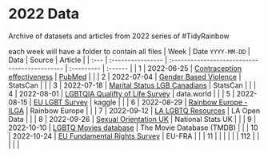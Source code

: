 
# 2022 Data

Archive of datasets and articles from 2022 series of #TidyRainbow

each week will have a folder to contain all files
| Week | Date `YYYY-MM-DD` | Data                                          | Source     | Article |
| :--- | :---------------- | :-------------------------------------------- | :--------- | :------ |
| 1    | 2022-06-25        | [Contraception effectiveness](2022-06-25)           | [PubMed](https://www.ncbi.nlm.nih.gov/pmc/articles/PMC3638209/)   |         |
| 2    | 2022-07-04        | [Gender Based Violence](2022-07-04)           | StatsCan   |         |
| 3    | 2022-07-18        | [Marital Status LGB Canadians](2022-07-18)    | StatsCan   |         |
| 4    | 2022-08-01        | [LGBTQIA Qualifty of Life Survey](2022-08-01) | data.world |         |
| 5    | 2022-08-15        | [EU LGBT Survey](2022-08-15)                  | kaggle     |         |
| 6    | 2022-08-29        | [Rainbow Europe - ILGA](2022-08-29)           | Rainbow Europe  |    |
| 7    | 2022-09-12        | [LA LGBTQ Resources](2022-09-12)              | LA Open Data    |    |
| 8    | 2022-09-26        | [Sexual Orientation UK](2022-09-26)           | National Stats UK  | |
| 9    | 2022-10-10        | [LGBTQ Movies database](2022-10-10)           | The Movie Database (TMDB) | |
| 10    | 2022-10-24        | [EU Fundamental Rights Survey](2022-10-24)     | EU-FRA          |         |
| 11    |                   |                                               |            |         |
| 112    |                   |                                               |            |         |
